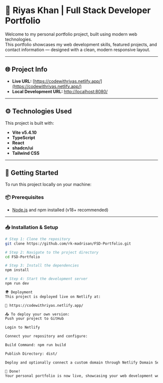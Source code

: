 # 💼 Riyas Khan | Full Stack Developer Portfolio

Welcome to my personal portfolio project, built using modern web technologies.  
This portfolio showcases my web development skills, featured projects, and contact information — designed with a clean, modern responsive layout.

---

## 🌐 Project Info

- **Live URL:** [https://codewithriyas.netlify.app/](https://codewithriyas.netlify.app/)
- **Local Development URL:** [http://localhost:8080/](http://localhost:8080/)

---

## ⚙️ Technologies Used

This project is built with:

- **Vite v5.4.10**
- **TypeScript**
- **React**
- **shadcn/ui**
- **Tailwind CSS**

---

## 🚀 Getting Started

To run this project locally on your machine:

### 📦 Prerequisites

- [Node.js](https://nodejs.org/) and npm installed (v18+ recommended)

---

### 📥 Installation & Setup

```bash
# Step 1: Clone the repository
git clone https://github.com/rk-madrisan/FSD-Portfolio.git

# Step 2: Navigate to the project directory
cd FSD-Portfolio

# Step 3: Install the dependencies
npm install

# Step 4: Start the development server
npm run dev

🌍 Deployment
This project is deployed live on Netlify at:

🔗 https://codewithriyas.netlify.app/

📤 To deploy your own version:
Push your project to GitHub

Login to Netlify

Connect your repository and configure:

Build Command: npm run build

Publish Directory: dist/

Deploy and optionally connect a custom domain through Netlify Domain Settings

📌 Done!
Your personal portfolio is now live, showcasing your web development work and professional profile. 🚀✨
